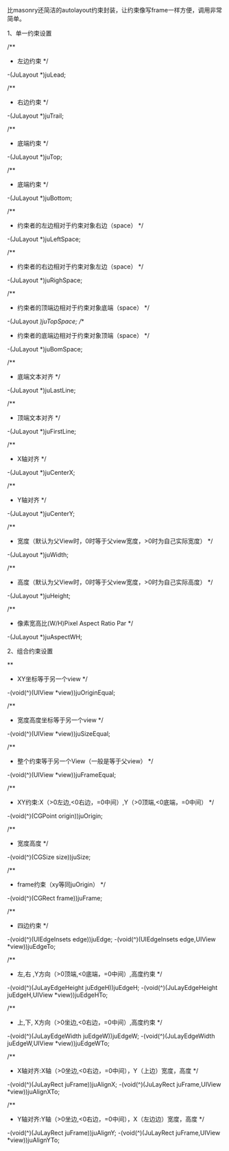 比masonry还简洁的autolayout约束封装，让约束像写frame一样方便，调用非常简单。

1、单一约束设置

/**
 *  左边约束
 */
 
-(JuLayout *)juLead;

/**
 *  右边约束
 */
 
-(JuLayout *)juTrail;

/**
 *  底端约束
 */
 
-(JuLayout *)juTop;

/**
 *  底端约束
 */
 
-(JuLayout *)juBottom;

/**
 *  约束者的左边相对于约束对象右边（space）
 */
 
-(JuLayout *)juLeftSpace;

/**
 *  约束者的右边相对于约束对象左边（space）
 */
 
-(JuLayout *)juRighSpace;

/**
 *  约束者的顶端边相对于约束对象底端（space）
 */
 
-(JuLayout *)juTopSpace;
/**
 *  约束者的底端边相对于约束对象顶端（space）
 */
 
-(JuLayout *)juBomSpace;

/**
 *  底端文本对齐
 */
 
-(JuLayout *)juLastLine;

/**
 *  顶端文本对齐
 */
 
-(JuLayout *)juFirstLine;

/**
 *  X轴对齐
 */
 
-(JuLayout *)juCenterX;

/**
 *  Y轴对齐
 */
 
-(JuLayout *)juCenterY;

/**
 *  宽度（默认为父View时，0时等于父view宽度，>0时为自己实际宽度）
 */
 
-(JuLayout *)juWidth;

/**
 *  高度（默认为父View时，0时等于父view宽度，>0时为自己实际高度）
 */
 
-(JuLayout *)juHeight;

/**
 *  像素宽高比(W/H)Pixel Aspect Ratio Par
 */
 
-(JuLayout *)juAspectWH;





2、组合约束设置

**
 *  XY坐标等于另一个view
 */
 
-(void(^)(UIView *view))juOriginEqual;

/**
 *  宽度高度坐标等于另一个view
 */
 
-(void(^)(UIView *view))juSizeEqual;

/**
 *  整个约束等于另一个View（一般是等于父view）
 */
 
-(void(^)(UIView *view))juFrameEqual;

/**
 *  XY约束:X（>0左边,<0右边，=0中间）,Y（>0顶端,<0底端，=0中间）
 */
 
-(void(^)(CGPoint origin))juOrigin;

/**
 *  宽度高度
 */
 
-(void(^)(CGSize size))juSize;

/**
 *  frame约束（xy等同juOrigin）
 */
 
-(void(^)(CGRect frame))juFrame;

/**
 *  四边约束
 */
 
-(void(^)(UIEdgeInsets edge))juEdge;
-(void(^)(UIEdgeInsets edge,UIView *view))juEdgeTo;

/**
 *  左,右 ,Y方向（>0顶端,<0底端，=0中间）,高度约束
 */
 
-(void(^)(JuLayEdgeHeight juEdgeH))juEdgeH;
-(void(^)(JuLayEdgeHeight juEdgeH,UIView *view))juEdgeHTo;

/**
 *  上,下, X方向（>0坐边,<0右边，=0中间）,高度约束
 */
 
-(void(^)(JuLayEdgeWidth juEdgeW))juEdgeW;
-(void(^)(JuLayEdgeWidth juEdgeW,UIView *view))juEdgeWTo;

/**
 *  X轴对齐:X轴（>0坐边,<0右边，=0中间），Y（上边）宽度，高度
 */
 
-(void(^)(JuLayRect juFrame))juAlignX;
-(void(^)(JuLayRect juFrame,UIView *view))juAlignXTo;

/**
 *  Y轴对齐:Y轴（>0坐边,<0右边，=0中间），X（左边边）宽度，高度
 */
 
-(void(^)(JuLayRect juFrame))juAlignY;
-(void(^)(JuLayRect juFrame,UIView *view))juAlignYTo;
